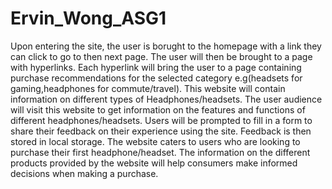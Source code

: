 # Ervin_Wong_ASG1
 Upon entering the site, the user is borught to the homepage with a link they can click to go to then next page.
 The user will then be brought to a page with hyperlinks. Each hyperlink will bring the user to a page containing purchase recommendations for the selected category e.g(headsets for gaming,headphones for commute/travel).
 This website will contain information on different types of Headphones/headsets.
 The user audience will visit this website to get information on the features and functions of different headphones/headsets.
 Users will be prompted to fill in a form to share their feedback on their experience using the site. Feedback is then stored in local storage.
 The website caters to users who are looking to purchase their first headphone/headset. The information on the different products provided by the website will help consumers make informed decisions when making a purchase. 
